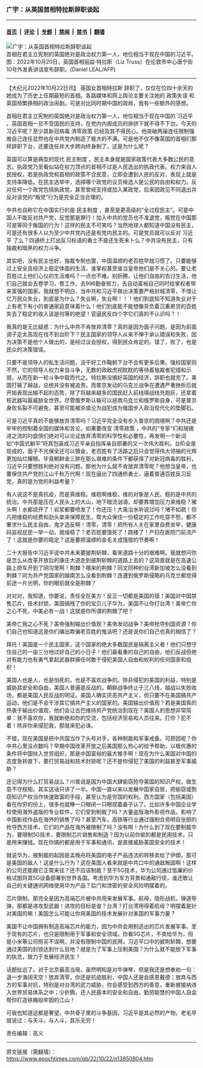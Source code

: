 ### 广宇：从英国首相特拉斯辞职谈起

---

#### [首页](../../../..?n13850804) &nbsp;|&nbsp; [评论](../../../../../epoch-comment?n13850804) &nbsp;|&nbsp; [专题](../../../../../epoch-special?n13850804) &nbsp;|&nbsp; [禁闻](../../../../../epoch-news?n13850804) &nbsp;|&nbsp; [禁书](../../../../../books?n13850804) &nbsp;|&nbsp; [翻墙](https://github.com/gfw-breaker/nogfw/blob/master/README.md?n13850804)


<div><img alt="广宇：从英国首相特拉斯辞职谈起" class="attachment-djy_600_400 size-djy_600_400 wp-post-image" src="https://i.epochtimes.com/assets/uploads/2022/10/id13850808-000_32LR9ZC-.jpeg"/>
<div class="caption">
 首相在君主立宪制的英国绝对是政治权力第一人，地位相当于现在中国的习近平。图：2022年10月20日，英国首相丽兹‧特拉斯（Liz Truss）在伦敦市中心唐宁街10号外发表讲话宣布辞职。(Daniel LEAL/AFP)
</div></div><hr/><div class="post_content" id="artbody" itemprop="articleBody">
 <!-- article content begin -->
 <p>
  【大纪元2022年10月22日讯】
  <ok href="https://www.epochtimes.com/gb/tag/%E8%8B%B1%E5%9B%BD%E5%A5%B3%E9%A6%96%E7%9B%B8%E7%89%B9%E6%8B%89%E6%96%AF.html">
   英国女首相特拉斯
  </ok>
  辞职了，仅仅在位四十余天的她成为了历史上任期最短的首相。各路媒体和网上舆论主要关注她的
  <ok href="https://www.epochtimes.com/gb/tag/%E6%94%BF%E7%AD%96%E5%A4%B1%E8%AF%AF.html">
   政策失误
  </ok>
  和英国频繁换相的政治闹剧。可是对比同时期中国的政局，我有一些额外的感想。
 </p>
 <p>
  首相在君主立宪制的英国绝对是政治权力第一人，地位相当于现在中国的
  <ok href="https://www.epochtimes.com/gb/tag/%E4%B9%A0%E8%BF%91%E5%B9%B3.html">
   习近平
  </ok>
  。英国首相一旦不受国民的支持，在党内内阁成员的排挤下就不得不下台。今天的习近平呢？至少其新冠病毒
  <ok href="https://www.epochtimes.com/gb/tag/%E6%B8%85%E9%9B%B6%E6%94%BF%E7%AD%96.html">
   清零政策
  </ok>
  已经及其不得民心。他突破两届连任限制强推自己连任显然也在中共党内制造了极大的不满。可是他不仅不像英国的首相们那样辞职下台，还要连任并大步跨向终身制了，这是为什么呢？
 </p>
 <p>
  英国可以算是典型的现代
  <ok href="https://www.epochtimes.com/gb/tag/%E6%B0%91%E4%B8%BB%E5%88%B6%E5%BA%A6.html">
   民主制度
  </ok>
  。民主本身就是国家政策代表大多数公民的意志。执政党乃至看似站在权力顶点的首相不过是人民选出的执政代表。权力来自人民授权，若是执政党和首相的政策不合民意，立即会遭到人民的反对，表现上就是支持率降低。在民主选举中，选择哪个政党的议员候选人是公民的自由和权力。反对任何一个政党包括执政党，甚至曾经支持或加入某政党，后来因政见不同退出并反对该党的“叛党”行为是完全正当合理的。
 </p>
 <p>
  中共也自称它在中国实行的是
  <ok href="https://www.epochtimes.com/gb/tag/%E6%B0%91%E4%B8%BB%E5%88%B6%E5%BA%A6.html">
   民主制度
  </ok>
  ，甚至是更高级的“全过程民主”。可是中国人不能反对共产党，反党那是罪行！加入中共的党员也不准退党，叛党在中国那可是等同于叛国的行为！这样的民主不可笑吗？当然地球人都知道中国没有民主，可是还有很多人以为至少中共党内还是有党内民主的。可是党员就可以反对
  <ok href="https://www.epochtimes.com/gb/tag/%E4%B9%A0%E8%BF%91%E5%B9%B3.html">
   习近平
  </ok>
  了么？四通桥上打出反习标语的勇士不是还生死未卜么？中共没有民主，只有独裁和暗黑的权力斗争。
 </p>
 <p>
  其实吧，没有民主也好，独裁专制也罢，中国温顺的老百姓早就习惯了。只要能够过上安全且经济上稳定体面的生活，谁掌权甚至谁当皇帝他们是不关心的。要让老百姓过上他们心仪的生活难吗？一点也不难。别折腾，让他们自由的去讨生活，他们自己就会去卷学习，卷工作，去996勤奋努力，去自动富裕自己同时给掌权者带来富强的国家。我就想不明白，当中共和习近平做出决策要严格封城清零，不惜让亿万民众失业，到底是为什么？失业啊，失业啊！！！他们到底知不知道失业对于上有老下有小的普通家庭意味着什么！他们到底能不能想像背负着沉重房贷的百姓失去了稳定的收入该是何等的绝望！官逼民反四个字它们真的不认识吗？！
 </p>
 <p>
  我真的是无比疑惑：为什么中共不肯放弃清零？真的是因为面子问题，是因为前面调子定太高现在找不到台阶下？民主国家的领导人从来不惮于承认错误和失败，因为决策不是他个人做出的，是经过议会授权，得到民众肯定的。错了，败了，也是民众的决策错误。
 </p>
 <p>
  只要不是领导人的私生活问题，没干好工作鞠躬下台不会有更多后果。强权国家则不然，它的领导人权力来自斗争，无数的政敌虎视眈眈的等待着独裁者犯错和示弱，从而在新一轮斗争中取而代之。特拉斯没搞好英国的经济，辞职也就完了。美国打输了越战，总统并没有被追责。而普京发动的乌克兰战争在遭遇严重挫折后就开始表现出输不起的态势，除了将越来越多的国民赶入前线填战线充炮灰，还拿着核武器叫嚣威胁全世界。尽管俄罗斯认输可以拯救乌克兰和俄罗斯自身，可是普京身败名裂不可避免，甚至可能被杀或沦为战犯成为俄国步入政治现代化的垫脚石。
 </p>
 <p>
  可是习近平真的不能够放弃清零吗？习近平完全没有步入普京的困境啊？中共还是牢牢的控制着全国的媒体和言论，如果要改变
  <ok href="https://www.epochtimes.com/gb/tag/%E6%B8%85%E9%9B%B6%E6%94%BF%E7%AD%96.html">
   清零政策
  </ok>
  ，中共的“专家”们和胡锡进之流的叼盘侠们绝对可以论证放弃清零的科学性和必要性，再发明一个新词如“中国式躺平”将其包装成习近平亲自指挥亲自部署的又一次伟大胜利。台阶全是现成的，面子不光保全还可以镀金，老百姓有了活路之后只会觉得伟大领袖的光辉更加灿烂耀眼。毕竟朝鲜金三胖在那么艰难的条件下都获得了对新冠病毒的胜利，习近平只要想胜利绝对没有问题，那他为什么就不肯放弃清零呢？他想当皇帝，也要保住共产党的江山千秋万代啊！现在逼出了四通桥勇士，逼着普通百姓反习反党，真的是为党的利益考量？
 </p>
 <p>
  有人说这不是真抗疫，而是真维稳。维稳啊维稳，维的对象是人民，稳的是中共的统治。中共那是压在人民头上的大山，地下暗流汹涌，却要靠增加压力来维稳？猪头啊！水都烧开了！岩浆都要喷发了！你还压！大禹治水听说过吗？堵不如疏！但凡把维稳的经费和劲头拿来保障民生，帮大众保住一份稳定的工作吃穿不愁，都不奢求什么民主自由，鬼才造反啊！清零，清零！把所有人关在家里自费坐牢，健康码监视屁民一举一动，就维稳了？老百姓要饿死了！跳楼了！产妇在医院门前流产了！这就是你要的稳定？这是要把温顺的金毛关成饿狼的节奏啊！
 </p>
 <p>
  二十大报告中习近平说中共未来要披荆斩棘，看来道路十分的艰难啊。我就想问你是怎么从改革开放后的康庄大道走到披荆斩棘的道路上去的？这简直就是在高速公路上把车开到了阴沟里啊！荆棘？哪来的荆棘？同文同种的台湾新加坡怎么没看到荆棘？同为共产党国家的越南怎么没看到荆棘？连遭到俄罗斯侵略的乌克兰都觉得前途一片光明，你的眼前就全是荆棘？
 </p>
 <p>
  对对对，我知道，你要说，责任全在美方！反正一切都是美国的错！美国对中国禁售芯片，技术封锁，美国搞残了你的宝贝儿子华为，美国不让你打台湾！美帝亡你之心不死，中美必有一战！这就是你所谓的荆棘了吧？
 </p>
 <p>
  美帝亡我之心不死？美帝强制输出价值观？美帝发动战争？美帝抢夺别国资源？你们自己也知道这是你们编出欺骗老百姓的鬼话吧？还是说你们自己也真的相信了？
 </p>
 <p>
  拜托！美国是一个民主国家，这个国家的绝大多数国民是隔离主义者！他们只想守住自己的一亩三分地过好自己的小日子！他们最看重的自己的自由，他们反战但绝对有能力也有勇气拿起武器胖揍任何敢于侵犯美国人自由和权利的任何国家和组织！
 </p>
 <p>
  美国人也是人，也是怕死的，也是不喜欢战争的。除非侵犯的美国的利益，特别是威胁其安全和自由，美国人普遍是反战的。朝鲜战争终止于三八线，越战以失败收场，都是美国人民反战的明证。美国人确实厌恶共产主义，但只要不在美国搞共产运动，他们是不会干涉其它搞共产主义的国家的。美国输出价值观？若是美国真的热衷于输出价值观，他们会让古巴维持共产党统治到现在？美国人的思想非常简单：我不喜欢你，我就断绝和你的交流，包括经济贸易和人员往来。打你？犯不着！除非你来侵犯我，那就来犯必诛。
 </p>
 <p>
  不错，现在美国是把中共国当作了头号对手，各种制裁和军事戒备。可原因呢？你中共心里没点数吗？早期中国改革开放之后美国那么热心的给予帮助，以极优惠的条件将中国扶入世贸组织，那是中国富裕的最大推手啊！现在为什么美国对中国的态度急转直下，要打贸易战和技术封锁呢？还不是你侵犯了美国的利益甚至军事威胁？
 </p>
 <p>
  还记得为什么打贸易战么？川普说是因为中国大肆偷窃抢夺美国的知识产权，做生意不守规矩。其实这话只讲了一半。中国一直以来以发展中国家自居，把偷窃或剽窃知识产权当作快速致富的手段，甚至认为是穷国的权利。西方国家（包括美国）看在你穷的份上，很多也就睁一只眼闭一只眼捏着鼻子认了。比如许多中国企业学校使用海外盗版的专业软件，它们受到制裁了吗？大量盗版海外影视作品，影响了中国影视作品在海外的销售了吗？甚至汽车，高铁等行业通过强制合资明目张胆的抢夺西方技术，它们的产品在海外被限制了吗？没有啊！为什么到了现在要制裁华为，要限制5G技术，要限制芯片销售和制造？因为以前你偷的都是民用技术，只是用来赚钱。现在你搞的都是用于军事和通讯，是直接威胁美国安全的技术！
 </p>
 <p>
  就说华为，被制裁的起因是孟晚舟将美国的电子产品违法的转移卖给了伊朗，那可是美国的敌人！这是什么行为？这在美国人看来就是中共口中的通敌叛国啊！这样的公司还能跟它正常来往？还不应该制裁？至于5G技术，华为公司通过低廉的价格试图将其5G设备部署到世界各国。考虑到华为军方背景和通敌行径，谁还敢让自己的关键通讯网络使用华为产品？后门和泄密的安全风险明摆着的。
 </p>
 <p>
  芯片限制，那完全是因为高端芯片被中共用来发展军事。航母，隐形战机，弹道导弹，那都是进攻型武器！进攻的目标是谁？台湾？打台湾用得着航母？明摆着是针对美国的嘛！美国怎么可能让你用美国的技术发展针对美国的军事力量？
 </p>
 <p>
  美国不让中国拥有制造高端芯片的能力，因为中共会用制造出的芯片发展军事。至于现有的芯片，也只是限制用于军事和安全领域。你看5G芯片，不卖给华为，但是小米等公司照买不误啊，并没有限制中国的民用。习近平口中的披荆斩棘，想要通过美国的封锁达到什么目地？就是为了军事上压制美国？为什么就不能放下军事的执念，致力于发展经济民生？
 </p>
 <p>
  话题扯远了。对于北京最高当局，虽然明知是对牛弹琴，但是我还是想奉劝一句：退一步海阔天空！放弃清零，你还是抗疫胜利，中国人还是会感恩戴德；放弃与西方的军事对抗，特别是对台湾的武力威胁，你会感受到西方的善意，重新被接纳进入世界贸易体系之中；少折腾，还人民基本的安全和自由，勤劳聪慧的中国人自会帮你打造铁桶般牢固的江山！
 </p>
 <p>
  可我也知道这都是奢望。中共骨子里的斗争基因，习近平是其必然的产物。老毛早就说过：与天斗，与人斗，其乐无穷！
 </p>
 <p>
  责任编辑：高义
 </p>
 <!-- article content end -->
 <div id="below_article_ad">
 </div>
</div>


---

原文链接（需翻墙）：https://www.epochtimes.com/gb/22/10/22/n13850804.htm